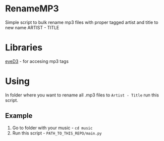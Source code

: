 # RenameMP3

Simple script to bulk rename mp3 files with proper tagged artist and title to new name
ARTIST - TITLE

# Libraries

[eyeD3](http://eyed3.nicfit.net/) - for accesing mp3 tags

# Using

In folder where you want to rename all .mp3 files to ```Artist - Title``` run
this script.

## Example
1. Go to folder with your music - ```cd music```
2. Run this script - ```PATH_TO_THIS_REPO/main.py```
